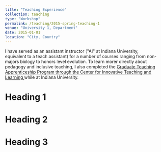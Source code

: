```yaml
---
title: "Teaching Experience"
collection: teaching
type: "Workshop"
permalink: /teaching/2015-spring-teaching-1
venue: "University 1, Department"
date: 2015-01-01
location: "City, Country"
---
```


I have served as an assistant instructor ("AI" at Indiana University, equivalent to a teach assistant) for a number of courses ranging from non-majors biology to honors level evolution. To learn morer directly about pedagogy and inclusive teaching, I also completed the [Graduate Teaching Apprenticeship Program through the Center for Innovative Teaching and Learning ](https://citl.indiana.edu/programs/ai-support/grad-apprentice-program/gtap-award.html) while at Indiana University.  

Heading 1
======

Heading 2
======

Heading 3
======
